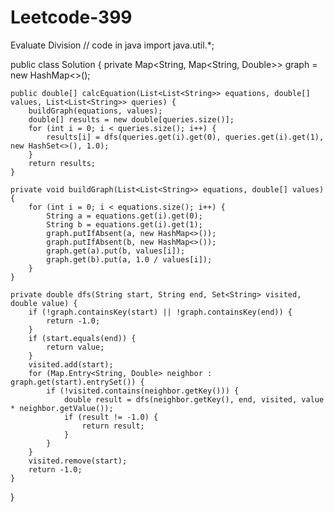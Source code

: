 # Leetcode-399
Evaluate Division
// code in java
import java.util.*;

public class Solution {
    private Map<String, Map<String, Double>> graph = new HashMap<>();

    public double[] calcEquation(List<List<String>> equations, double[] values, List<List<String>> queries) {
        buildGraph(equations, values);
        double[] results = new double[queries.size()];
        for (int i = 0; i < queries.size(); i++) {
            results[i] = dfs(queries.get(i).get(0), queries.get(i).get(1), new HashSet<>(), 1.0);
        }
        return results;
    }

    private void buildGraph(List<List<String>> equations, double[] values) {
        for (int i = 0; i < equations.size(); i++) {
            String a = equations.get(i).get(0);
            String b = equations.get(i).get(1);
            graph.putIfAbsent(a, new HashMap<>());
            graph.putIfAbsent(b, new HashMap<>());
            graph.get(a).put(b, values[i]);
            graph.get(b).put(a, 1.0 / values[i]);
        }
    }

    private double dfs(String start, String end, Set<String> visited, double value) {
        if (!graph.containsKey(start) || !graph.containsKey(end)) {
            return -1.0;
        }
        if (start.equals(end)) {
            return value;
        }
        visited.add(start);
        for (Map.Entry<String, Double> neighbor : graph.get(start).entrySet()) {
            if (!visited.contains(neighbor.getKey())) {
                double result = dfs(neighbor.getKey(), end, visited, value * neighbor.getValue());
                if (result != -1.0) {
                    return result;
                }
            }
        }
        visited.remove(start);
        return -1.0;
    }
}

